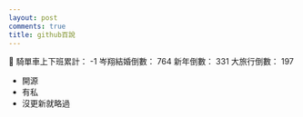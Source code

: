 ```yaml
---
layout: post
comments: true
title: github百說
---
```


:haircut:
騎單車上下班累計： -1
岑翔結婚倒數： 764
新年倒數： 331
大旅行倒數： 197

- 開源
- 有私
- 沒更新就略過
